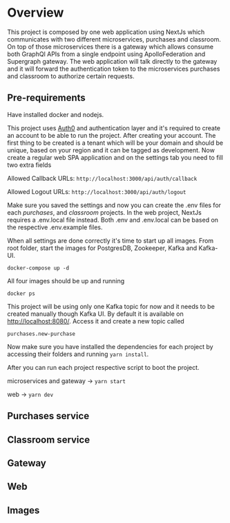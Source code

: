 # Overview

This project is composed by one web application using NextJs which communicates with two different microservices, purchases and classroom. On top of those microservices there is a gateway which allows consume both GraphQl APIs from a single endpoint using ApolloFederation and Supergraph gateway. The web application will talk directly to the gateway and it will forward the authentication token to the microservices purchases and classroom to authorize certain requests.

## Pre-requirements

Have installed docker and nodejs.

This project uses [Auth0](https://auth0.com/) and authentication layer and it's required to create an account to be able to run the project. After creating your account. The first thing to be created is a tenant which will be your domain and should be unique, based on your region and it can be tagged as development. Now create a regular web SPA application and on the settings tab you need to fill two extra fields

Allowed Callback URLs: `http://localhost:3000/api/auth/callback`

Allowed Logout URLs: `http://localhost:3000/api/auth/logout`

Make sure you saved the settings and now you can create the .env files for each _purchases_, and _classroom_ projects. In the web project, NextJs requires a .env.local file instead. Both .env and .env.local can be based on the respective .env.example files.

When all settings are done correctly it's time to start up all images. From root folder, start the images for PostgresDB, Zookeeper, Kafka and Kafka-UI.

```
docker-compose up -d
```

All four images should be up and running

```
docker ps
```

This project will be using only one Kafka topic for now and it needs to be created manually though Kafka UI. By default it is available on [http://localhost:8080/](http://localhost:8080/). Access it and create a new topic called

```
purchases.new-purchase
```

Now make sure you have installed the dependencies for each project by accessing their folders and running `yarn install`.

After you can run each project respective script to boot the project.

microservices and gateway -> `yarn start`

web -> `yarn dev`

## Purchases service

## Classroom service

## Gateway

## Web

## Images

